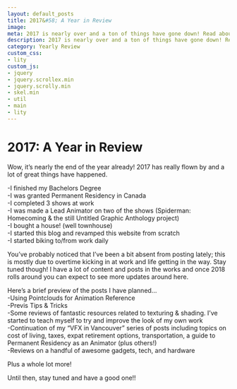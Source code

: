 ```yaml
---
layout: default_posts
title: 2017&#58; A Year in Review
image: 
meta: 2017 is nearly over and a ton of things have gone down! Read about all the things that happened this year and get a sneak peak of what's to come!
description: 2017 is nearly over and a ton of things have gone down! Read about all the things that happened this year and get a sneak peak of what's to come!
category: Yearly Review
custom_css:
- lity
custom_js:
- jquery
- jquery.scrollex.min
- jquery.scrolly.min
- skel.min
- util
- main
- lity
---
```

<h1 class="major">2017: A Year in Review</h1>


Wow, it’s nearly the end of the year already! 2017 has really flown by and a lot of great things have happened. 

-I finished my Bachelors Degree  
-I was granted Permanent Residency in Canada  
-I completed 3 shows at work  
-I was made a Lead Animator on two of the shows (Spiderman: Homecoming & the still Untitled Graphic Anthology project)  
-I bought a house! (well townhouse)  
-I started this blog and revamped this website from scratch  
-I started biking to/from work daily  

You’ve probably noticed that I’ve been a bit absent from posting lately; this is mostly due to overtime kicking in at work and life getting in the way. Stay tuned though! I have a lot of content and posts in the works and once 2018 rolls around you can expect to see more updates around here.   

Here’s a brief preview of the posts I have planned...  
-Using Pointclouds for Animation Reference  
-Previs Tips & Tricks   
-Some reviews of fantastic resources related to texturing & shading. I’ve started to teach myself to try and improve the look of my own work  
-Continuation of my “VFX in Vancouver” series of posts including topics on cost of living, taxes, expat retirement options, transportation, a guide to Permanent Residency as an Animator (plus others!)  
-Reviews on a handful of awesome gadgets, tech, and hardware  

Plus a whole lot more!  

Until then, stay tuned and have a good one!!  
